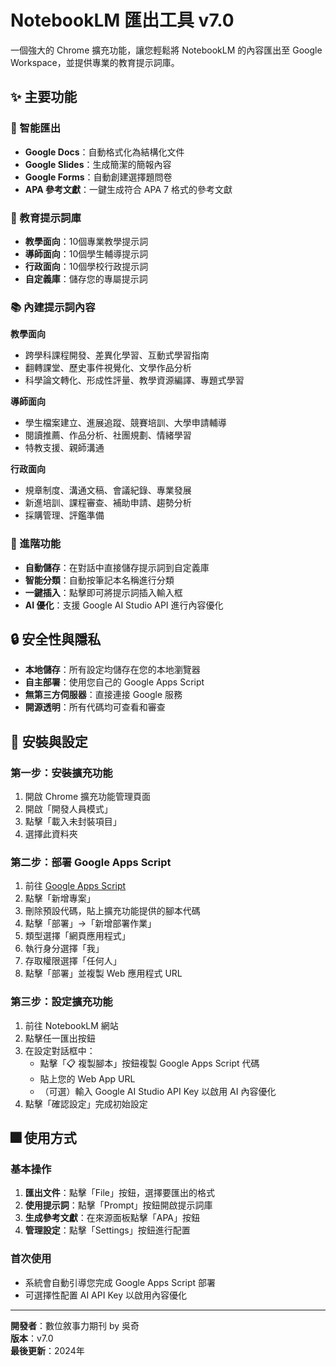 # NotebookLM 匯出工具 v7.0

一個強大的 Chrome 擴充功能，讓您輕鬆將 NotebookLM 的內容匯出至 Google Workspace，並提供專業的教育提示詞庫。

## ✨ 主要功能

### 📄 智能匯出
- **Google Docs**：自動格式化為結構化文件
- **Google Slides**：生成簡潔的簡報內容
- **Google Forms**：自動創建選擇題問卷
- **APA 參考文獻**：一鍵生成符合 APA 7 格式的參考文獻

### 🎯 教育提示詞庫
- **教學面向**：10個專業教學提示詞
- **導師面向**：10個學生輔導提示詞
- **行政面向**：10個學校行政提示詞
- **自定義庫**：儲存您的專屬提示詞

### 📚 內建提示詞內容

**教學面向**
- 跨學科課程開發、差異化學習、互動式學習指南
- 翻轉課堂、歷史事件視覺化、文學作品分析
- 科學論文轉化、形成性評量、教學資源編譯、專題式學習

**導師面向**
- 學生檔案建立、進展追蹤、競賽培訓、大學申請輔導
- 閱讀推薦、作品分析、社團規劃、情緒學習
- 特教支援、親師溝通

**行政面向**
- 規章制度、溝通文稿、會議紀錄、專業發展
- 新進培訓、課程審查、補助申請、趨勢分析
- 採購管理、評鑑準備

### 🔧 進階功能
- **自動儲存**：在對話中直接儲存提示詞到自定義庫
- **智能分類**：自動按筆記本名稱進行分類
- **一鍵插入**：點擊即可將提示詞插入輸入框
- **AI 優化**：支援 Google AI Studio API 進行內容優化

## 🔒 安全性與隱私
- **本地儲存**：所有設定均儲存在您的本地瀏覽器
- **自主部署**：使用您自己的 Google Apps Script
- **無第三方伺服器**：直接連接 Google 服務
- **開源透明**：所有代碼均可查看和審查

## 🚀 安裝與設定

### 第一步：安裝擴充功能
1. 開啟 Chrome 擴充功能管理頁面
2. 開啟「開發人員模式」
3. 點擊「載入未封裝項目」
4. 選擇此資料夾

### 第二步：部署 Google Apps Script
1. 前往 [Google Apps Script](https://script.google.com/)
2. 點擊「新增專案」
3. 刪除預設代碼，貼上擴充功能提供的腳本代碼
4. 點擊「部署」→「新增部署作業」
5. 類型選擇「網頁應用程式」
6. 執行身分選擇「我」
7. 存取權限選擇「任何人」
8. 點擊「部署」並複製 Web 應用程式 URL

### 第三步：設定擴充功能
1. 前往 NotebookLM 網站
2. 點擊任一匯出按鈕
3. 在設定對話框中：
   - 點擊「📋 複製腳本」按鈕複製 Google Apps Script 代碼
   - 貼上您的 Web App URL
   - （可選）輸入 Google AI Studio API Key 以啟用 AI 內容優化
4. 點擊「確認設定」完成初始設定

## 🎆 使用方式

### 基本操作
1. **匯出文件**：點擊「File」按鈕，選擇要匯出的格式
2. **使用提示詞**：點擊「Prompt」按鈕開啟提示詞庫
3. **生成參考文獻**：在來源面板點擊「APA」按鈕
4. **管理設定**：點擊「Settings」按鈕進行配置

### 首次使用
- 系統會自動引導您完成 Google Apps Script 部署
- 可選擇性配置 AI API Key 以啟用內容優化

---

**開發者**：數位敘事力期刊 by 吳奇  
**版本**：v7.0  
**最後更新**：2024年